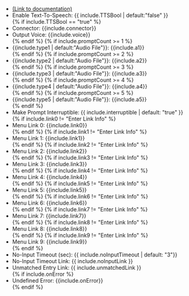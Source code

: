 <ul>
<li><a href="https://help.webex.com/en-us/article/n5595zd/Webex-Contact-Center-Setup-and-Administration-Guide#Cisco_Concept.dita_8a8f0369-60b9-4d31-af05-9338f7aa54be" target="_blank">(Link to documentation)</a></li>
<li> Enable Text-To-Speech: {{ include.TTSBool | default:"false" }}</li>
{% if include.TTSBool == "true" %}<li>Connector: {{include.connector}} </li> 
<li>Output Voice: {{include.voice}} </li>  {% endif %}
{% if include.promptCount >= 1 %}<li> {{include.type1 | default:"Audio File"}}: {{include.a1}}</li> {% endif %}
{% if include.promptCount >= 2 %}<li> {{include.type2 | default:"Audio File"}}: {{include.a2}}</li> {% endif %}
{% if include.promptCount >= 3 %}<li> {{include.type3 | default:"Audio File"}}: {{include.a3}}</li> {% endif %}
{% if include.promptCount >= 4 %}<li> {{include.type4 | default:"Audio File"}}: {{include.a4}}</li> {% endif %}
{% if include.promptCount >= 5 %}<li> {{include.type5 | default:"Audio File"}}: {{include.a5}}</li> {% endif %}
<li>Make Prompt Interruptible: {{ include.interruptible | default: "true" }}</li>
{% if include.link0 != "Enter Link Info" %} <li>Menu Link 0: {{include.link0}} </li>{% endif %}
{% if include.link1 != "Enter Link Info" %} <li>Menu Link 1: {{include.link1}} </li>{% endif %}
{% if include.link2 != "Enter Link Info" %} <li>Menu Link 2: {{include.link2}} </li>{% endif %}
{% if include.link3 != "Enter Link Info" %} <li>Menu Link 3: {{include.link3}} </li>{% endif %}
{% if include.link4 != "Enter Link Info" %} <li>Menu Link 4: {{include.link4}} </li>{% endif %}
{% if include.link5 != "Enter Link Info" %} <li>Menu Link 5: {{include.link5}} </li>{% endif %}
{% if include.link6 != "Enter Link Info" %} <li>Menu Link 6: {{include.link6}} </li>{% endif %}
{% if include.link7 != "Enter Link Info" %} <li>Menu Link 7: {{include.link7}} </li>{% endif %}
{% if include.link8 != "Enter Link Info" %} <li>Menu Link 8: {{include.link8}} </li>{% endif %}
{% if include.link9 != "Enter Link Info" %} <li>Menu Link 9: {{include.link9}} </li>{% endif %}
<li>No-Input Timeout (sec): {{ include.noInputTimeout | default: "3"}}</li>
<li>No-Input Timeout Link: {{ include.noInputLink  }}</li>
<li>Unmatched Entry Link: {{ include.unmatchedLink }}</li>
{% if include.onError %}<li>Undefined Error: {{include.onError}}</li>{% endif %}
</ul>
